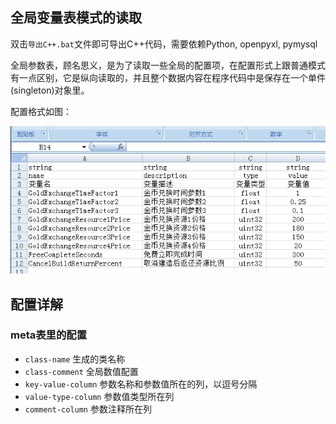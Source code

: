 ## 全局变量表模式的读取

双击`导出C++.bat`文件即可导出C++代码，需要依赖Python, openpyxl, pymysql

全局参数表，顾名思义，是为了读取一些全局的配置项，在配置形式上跟普通模式有一点区别，它是纵向读取的，并且整个数据内容在程序代码中是保存在一个单件(singleton)对象里。
 
配置格式如图：

![example](../../doc/img2.png)


## 配置详解

### meta表里的配置
* `class-name` 生成的类名称
* `class-comment`   全局数值配置
* `key-value-column` 参数名称和参数值所在的列，以逗号分隔
* `value-type-column`  参数值类型所在列
* `comment-column`  参数注释所在列